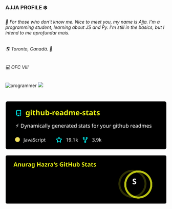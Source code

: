 ###  AJJA PROFILE ❄️

###### 🌠 For those who don't know me. Nice to meet you, my name is Ajja. I'm a programming student, learning about JS and Py. I'm still in the basics, but I intend to  me aprofundar mais.

###### 🌎 Toronto, Canadá. 🍁

######  💻 OFC VIII

![programmer](https://github.com/dcAjja/dcAjja/blob/main/programmer.gif) [](https://github-readme-stats.vercel.app/api/top-langs/?Username=anuraghazra&layout=compact)
<a href= "https://github.com/anuraghazra/github-readme-stats">
  <img align = " center " src = "https://github-readme-stats.vercel.app/api/top-langs/?username=anuraghazra&layout=demo" />
</a>
#

 <p align="center"><img src="/readme-stats.svg?raw=true" alt="dcAjja"/></p>                                   
 
 <p align="center"><img src="stats.svg?raw=true" alt="dcAjja"/></p>








